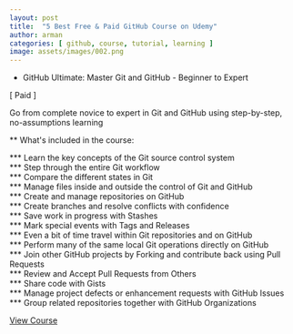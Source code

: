 ```yaml
---
layout: post
title:  "5 Best Free & Paid GitHub Course on Udemy"
author: arman
categories: [ github, course, tutorial, learning ]
image: assets/images/002.png
---
```


* GitHub Ultimate: Master Git and GitHub - Beginner to Expert

[ Paid ]

Go from complete novice to expert in Git and GitHub using step-by-step, no-assumptions learning

** What's included in the course:

*** Learn the key concepts of the Git source control system<br>
*** Step through the entire Git workflow<br>
*** Compare the different states in Git<br>
*** Manage files inside and outside the control of Git and GitHub<br>
*** Create and manage repositories on GitHub<br>
*** Create branches and resolve conflicts with confidence<br>
*** Save work in progress with Stashes<br>
*** Mark special events with Tags and Releases<br>
*** Even a bit of time travel within Git repositories and on GitHub<br>
*** Perform many of the same local Git operations directly on GitHub<br>
*** Join other GitHub projects by Forking and contribute back using Pull Requests<br>
*** Review and Accept Pull Requests from Others<br>
*** Share code with Gists<br>
*** Manage project defects or enhancement requests with GitHub Issues<br>
*** Group related repositories together with GitHub Organizations<br>

<a href="https://www.udemy.com/course/github-ultimate/" target="_blank">View Course</a>